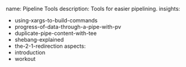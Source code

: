 name: Pipeline Tools
description: Tools for easier pipelining.
insights:
  - using-xargs-to-build-commands
  - progress-of-data-through-a-pipe-with-pv
  - duplicate-pipe-content-with-tee
  - shebang-explained
  - the-2-1-redirection
aspects:
  - introduction
  - workout
